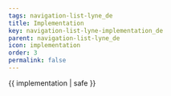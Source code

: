 ```yaml
---
tags: navigation-list-lyne_de
title: Implementation
key: navigation-list-lyne-implementation_de
parent: navigation-list-lyne_de
icon: implementation
order: 3
permalink: false  
---
```

 {{ implementation | safe }}


